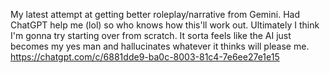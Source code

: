 My latest attempt at getting better roleplay/narrative from Gemini. Had ChatGPT help me (lol) so who knows how this'll work out. Ultimately I think I'm gonna try starting over from scratch. It sorta feels like the AI just becomes my yes man and hallucinates whatever it thinks will please me. https://chatgpt.com/c/6881dde9-ba0c-8003-81c4-7e6ee27e1e15